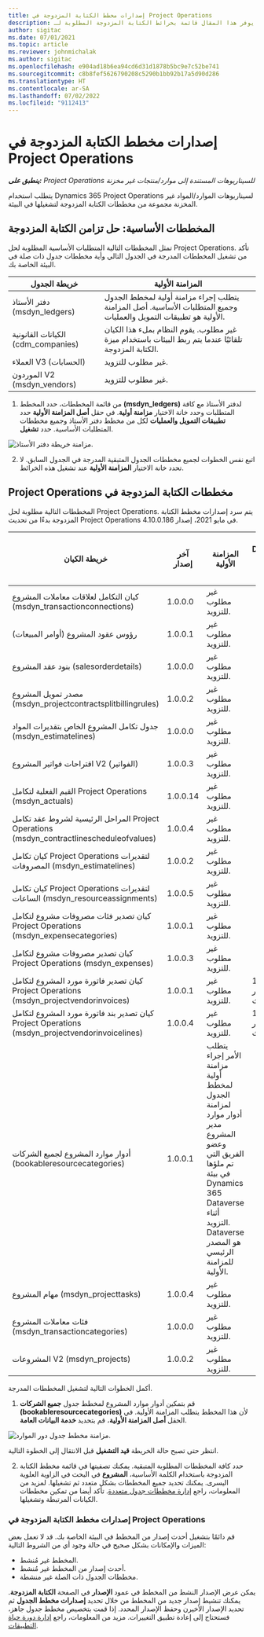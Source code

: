 ```yaml
---
title: إصدارات مخطط الكتابة المزدوجة في Project Operations
description: يوفر هذا المقال قائمة بخرائط الكتابة المزدوجة المطلوبة لـ Dynamics 365 Project Operations.
author: sigitac
ms.date: 07/01/2021
ms.topic: article
ms.reviewer: johnmichalak
ms.author: sigitac
ms.openlocfilehash: e904ad18b6ea94cd6d31d1878b5bc9e7c52be741
ms.sourcegitcommit: c8b8fef5626790208c5290b1bb92b17a5d90d286
ms.translationtype: HT
ms.contentlocale: ar-SA
ms.lasthandoff: 07/02/2022
ms.locfileid: "9112413"
---
```

# <a name="project-operations-dual-write-map-versions"></a>إصدارات مخطط الكتابة المزدوجة في Project Operations

_**ينطبق على:** Project Operations للسيناريوهات المستندة إلى موارد/منتجات غير مخزنة‬_

يتطلب استخدام Dynamics 365 Project Operations لسيناريوهات الموارد/المواد غير المخزنة مجموعة من مخططات الكتابة المزدوجة لتشغيلها في البيئة. 

## <a name="prerequisite-maps-dual-write-orchestration-solution"></a>المخططات الأساسية: حل تزامن الكتابة المزدوجة

تمثل المخططات التالية المتطلبات الأساسية المطلوبة لحل Project Operations. تأكد من تشغيل المخططات المدرجة في الجدول التالي وأية مخططات جدول ذات صلة في البيئة الخاصة بك.

| خريطة الجدول | المزامنة الأولية |
| --- | --- |
| دفتر الأستاذ (msdyn_ledgers) | يتطلب إجراء مزامنة أولية لمخطط الجدول وجميع المتطلبات الأساسية. أصل المزامنة الأولية هو تطبيقات التمويل والعمليات. |
| الكيانات القانونية (cdm_companies) | غير مطلوب. يقوم النظام بملء هذا الكيان تلقائيًا عندما يتم ربط البيئات باستخدام ميزة الكتابة المزدوجة. |
| العملاء V3 (الحسابات) | غير مطلوب للتزويد. |
| الموردون V2 (msdyn_vendors) | غير مطلوب للتزويد. |

1. من قائمة المخططات، حدد المخطط **(msdyn\_ledgers)** لدفتر الأستاذ مع كافة المتطلبات وحدد خانة الاختيار **مزامنة أولية**. في حقل **أصل المزامنة الأولية** حدد **تطبيقات التمويل والعمليات** لكل من مخطط دفتر الأستاذ وجميع مخططات المتطلبات الأساسية. حدد **تشغيل**.

![مزامنة خريطة دفتر الأستاذ.](media/DW6.png)

2. اتبع نفس الخطوات لجميع مخططات الجدول المتبقية المدرجة في الجدول السابق. لا تحدد خانة الاختيار **المزامنة الأولية** عند تشغيل هذه الخرائط.

## <a name="project-operations-dual-write-maps"></a>مخططات ‏‫الكتابة المزدوجة في Project Operations

المخططات التالية مطلوبة لحل Project Operations. يتم سرد إصدارات مخطط الكتابة المزدوجة بدءًا من تحديث Project Operations في مايو 2021، إصدار 4.10.0.186.

| خريطة الكيان | آخر إصدار | المزامنة الأولية | إصدار Dynamics 365 Finance المطلوب |
| --- | --- | --- | --- |
| كيان التكامل لعلاقات معاملات المشروع (msdyn\_transactionconnections) | 1.0.0.0  | غير مطلوب للتزويد. ||
| رؤوس عقود المشروع (أوامر المبيعات) | 1.0.0.1  | غير مطلوب للتزويد. ||
| بنود عقد المشروع (salesorderdetails) | 1.0.0.0  | غير مطلوب للتزويد. ||
| مصدر تمويل المشروع (msdyn_projectcontractsplitbillingrules) | 1.0.0.2 | غير مطلوب للتزويد. ||
| جدول تكامل المشروع الخاص بتقديرات المواد (msdyn\_estimatelines) | 1.0.0.0  | غير مطلوب للتزويد. ||
| اقتراحات فواتير المشروع V2 (الفواتير) | 1.0.0.3 | غير مطلوب للتزويد. ||
| القيم الفعلية لتكامل Project Operations (msdyn_actuals) | 1.0.0.14  | غير مطلوب للتزويد. ||
| المراحل الرئيسية لشروط عقد تكامل Project Operations ‏ (msdyn_contractlinescheduleofvalues) | 1.0.0.4 | غير مطلوب للتزويد. ||
| كيان تكامل Project Operations لتقديرات المصروفات (msdyn_estimatelines) | 1.0.0.2 | غير مطلوب للتزويد. ||
| كيان تكامل Project Operations لتقديرات الساعات (msdyn_resourceassignments) | 1.0.0.5  | غير مطلوب للتزويد. ||
| كيان تصدير فئات مصروفات مشروع لتكامل Project Operations (msdyn_expensecategories) | 1.0.0.1 | غير مطلوب للتزويد. ||
| كيان تصدير مصروفات مشروع لتكامل Project Operations (msdyn_expenses) | 1.0.0.3 | غير مطلوب للتزويد. ||
| كيان تصدير فاتورة مورد المشروع لتكامل Project Operations (msdyn_projectvendorinvoices) | 1.0.0.1 | غير مطلوب للتزويد. |10.0.26 أو إصدار أحدث|
| كيان تصدير بند فاتورة مورد المشروع لتكامل Project Operations (msdyn_projectvendorinvoicelines) | 1.0.0.4 | غير مطلوب للتزويد. | 10.0.26 أو إصدار أحدث |
| أدوار موارد المشروع لجميع الشركات (bookableresourcecategories) | 1.0.0.1  | يتطلب الأمر إجراء مزامنة أولية لمخطط الجدول لمزامنة أدوار موارد مدير المشروع وعضو الفريق التي تم ملؤها في بيئة Dynamics 365 Dataverse أثناء التزويد. Dataverse هو المصدر الرئيسي للمزامنة الأولية. ||
| مهام المشروع (msdyn_projecttasks) | 1.0.0.4  | غير مطلوب للتزويد. ||
| فئات معاملات المشروع (msdyn_transactioncategories) | 1.0.0.0  | غير مطلوب للتزويد. ||
| المشروعات V2 (msdyn_projects) | 1.0.0.2 | غير مطلوب للتزويد. ||

أكمل الخطوات التالية لتشغيل المخططات المدرجة.

1. قم بتمكين أدوار موارد المشروع لمخطط جدول **جميع الشركات (bookableresourcecategories)** لأن هذا المخطط يتطلب المزامنة الأولية. في الحقل **أصل المزامنة الأولية**، قم بتحديد **خدمة البيانات العامة**. 

 ![مزامنة مخطط جدول دور الموارد.](media/6ResourceInitialSync.jpg)

 انتظر حتى تصبح حالة الخريطة **قيد التشغيل** قبل الانتقال إلى الخطوة التالية.

2. حدد كافة المخططات المطلوبة المتبقية. يمكنك تصفيتها في قائمة مخطط الكتابة المزدوجة باستخدام الكلمة الأساسية، **المشروع** في البحث في الزاوية العلوية اليسرى. يمكنك تحديد جميع المخططات بشكل متعدد ثم تشغيلها. لمزيد من المعلومات، راجع [إدارة مخططات جدول متعددة](/dynamics365/fin-ops-core/dev-itpro/data-entities/dual-write/multiple-entity-maps). تأكد أيضا من تمكين مخططات الكيانات المرتبطة وتشغيلها.

### <a name="project-operations-dual-write-map-versions"></a>إصدارات مخطط الكتابة المزدوجة في Project Operations

قم دائمًا بتشغيل أحدث إصدار من المخطط في البيئة الخاصة بك. قد لا تعمل بعض الميزات والإمكانات بشكل صحيح في حالة وجود أي من الشروط التالية:

- المخطط غير مُنشط.
- أحدث إصدار من المخطط غير مُنشط. 
- مخططات الجدول ذات الصلة غير منشطة.

يمكن عرض الإصدار النشط من المخطط في عمود **الإصدار** في الصفحة **الكتابة المزدوجة**. يمكنك تنشيط إصدار جديد من المخطط من خلال تحديد **إصدارات مخطط الجدول** ثم تحديد الإصدار الأخيرن وحفظ الإصدار المحدد. إذا قمت بتخصيص مخطط جدول جاهز، فستحتاج إلى إعادة تطبيق التغييرات. مزيد من المعلومات، راجع [إدارة دورة حياة التطبيقات](/dynamics365/fin-ops-core/dev-itpro/data-entities/dual-write/app-lifecycle-management).
